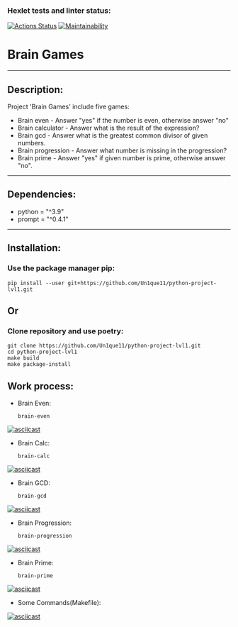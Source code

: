 ### Hexlet tests and linter status:
[![Actions Status](https://github.com/Un1que11/python-project-lvl1/workflows/hexlet-check/badge.svg)](https://github.com/Un1que11/python-project-lvl1/actions)
[![Maintainability](https://api.codeclimate.com/v1/badges/eed0a91bf050cf806366/maintainability)](https://codeclimate.com/github/Un1que11/python-project-lvl1/maintainability)

# Brain Games
***
## Description:

Project 'Brain Games' include five games:

+ Brain even - Answer "yes" if the number is even, otherwise answer "no"
+ Brain calculator - Answer what is the result of the expression?
+ Brain gcd - Answer what is the greatest common divisor of given numbers. 
+ Brain progression - Answer what number is missing in the progression?
+ Brain prime - Answer "yes" if given number is prime, otherwise answer "no".
***
## Dependencies:


+ python = "^3.9"
+ prompt = "^0.4.1"
***
## Installation:

### Use the package manager pip:

    pip install --user git+https://github.com/Un1que11/python-project-lvl1.git

## Or
### Clone repository and use poetry:

    git clone https://github.com/Un1que11/python-project-lvl1.git
    cd python-project-lvl1
    make build
    make package-install

## Work process:

+ Brain Even:

      brain-even
[![asciicast](https://asciinema.org/a/4zHwkfj6rKMV8wnx0WLlf109d.svg)](https://asciinema.org/a/4zHwkfj6rKMV8wnx0WLlf109d)

+ Brain Calc:

      brain-calc
[![asciicast](https://asciinema.org/a/NuN8uyu71eisqNTQFtBKtsfK0.svg)](https://asciinema.org/a/NuN8uyu71eisqNTQFtBKtsfK0)
+ Brain GCD:

      brain-gcd
[![asciicast](https://asciinema.org/a/BAFU6WgJ4tlRI3XjoDh1Au6zi.svg)](https://asciinema.org/a/BAFU6WgJ4tlRI3XjoDh1Au6zi)
+ Brain Progression:
              
      brain-progression
[![asciicast](https://asciinema.org/a/mkD2HNRBoZM8r56SWpIaQJOW4.svg)](https://asciinema.org/a/mkD2HNRBoZM8r56SWpIaQJOW4)
+ Brain Prime:

      brain-prime
[![asciicast](https://asciinema.org/a/OXfDd1AUeX21ZwpW51clgmJZw.svg)](https://asciinema.org/a/OXfDd1AUeX21ZwpW51clgmJZw)

+ Some Commands(Makefile):

[![asciicast](https://asciinema.org/a/RWBhrk5JbRtOyUVygdScQU30v.svg)](https://asciinema.org/a/RWBhrk5JbRtOyUVygdScQU30v)
